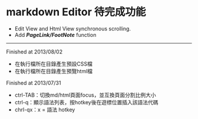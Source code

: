 ﻿# markdown Editor 待完成功能

* Edit View and Html View synchronous scrolling.
* Add ***PageLink/FootNote*** function

----------------------------------------

Finished at 2013/08/02

* 在執行檔所在目錄產生預設CSS檔
* 在執行檔所在目錄產生預覽html檔

Finished at 2013/07/31

* ctrl-TAB：切換md/html頁面focus，並互換頁面分割比例大小
* ctrl-q：顯示語法列表，按hotkey後在遊標位置插入該語法代碼
* chrl-qx：x = 語法 hotkey
